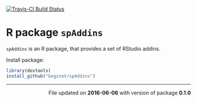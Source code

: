 <!-- README.md is generated from README.Rmd. Please edit that file -->
[![Travis-CI Build Status](https://travis-ci.org/GegznaV/spAddins.png?branch=master)](https://travis-ci.org/GegznaV/spAddins)

R package `spAddins`
====================

`spAddins` is an R package, that provides a set of RStudio addins.

Install package:

``` r
library(devtools)
install_github("GegznaV/spAddins")
```

------------------------------------------------------------------------

<p align="right">
File updated on <b>2016-06-06</b> with version of package <b>0.1.0</b>
</p>

